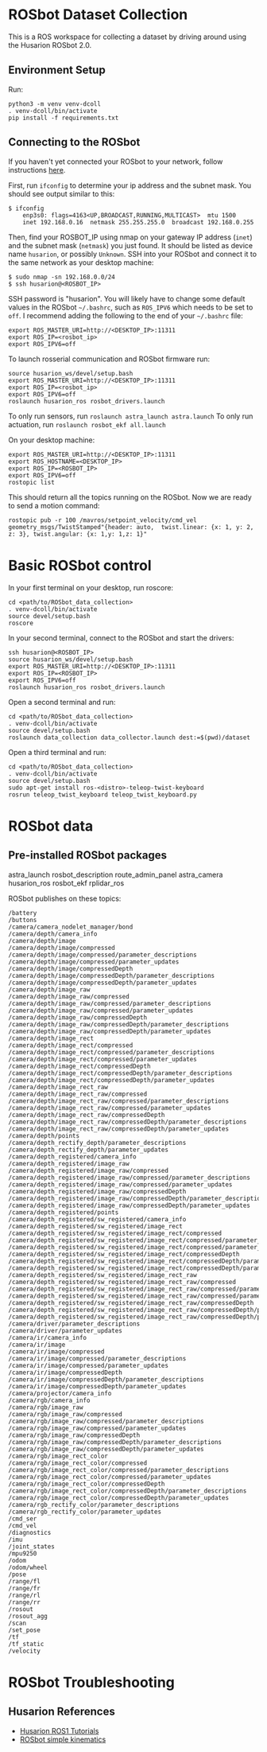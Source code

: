 # ROSbot Dataset Collection

This is a ROS workspace for collecting a dataset by driving around using the Husarion ROSbot 2.0.

## Environment Setup

Run:
```
python3 -m venv venv-dcoll
. venv-dcoll/bin/activate
pip install -f requirements.txt
```



## Connecting to the ROSbot

If you haven't yet connected your ROSbot to your network, follow instructions [here](https://husarion.com/manuals/rosbot/#system-reinstallation).


First, run `ifconfig` to determine your ip address and the subnet mask. You should see output similar to this:
```
$ ifconfig
    enp3s0: flags=4163<UP,BROADCAST,RUNNING,MULTICAST>  mtu 1500
    inet 192.168.0.16  netmask 255.255.255.0  broadcast 192.168.0.255
```

Then, find your ROSBOT_IP using nmap on your gateway IP address (`inet`) and the subnet mask (`netmask`) you just found. It should be listed as device name `husarion`, or possibly `Unknown`.
SSH into your ROSbot and connect it to the same network as your desktop machine:
```
$ sudo nmap -sn 192.168.0.0/24
$ ssh husarion@<ROSBOT_IP>
```
SSH password is "husarion".
You will likely have to change some default values in the ROSbot `~/.bashrc`, such as `ROS_IPV6` which needs to be set to `off`. I recommend adding the following to the end of your `~/.bashrc` file:
```
export ROS_MASTER_URI=http://<DESKTOP_IP>:11311
export ROS_IP=<rosbot_ip>
export ROS_IPV6=off
```

To launch rosserial communication and ROSbot firmware run:
```
source husarion_ws/devel/setup.bash
export ROS_MASTER_URI=http://<DESKTOP_IP>:11311
export ROS_IP=<rosbot_ip>
export ROS_IPV6=off
roslaunch husarion_ros rosbot_drivers.launch
```
To only run sensors, run `roslaunch astra_launch astra.launch`
To only run actuation, run `roslaunch rosbot_ekf all.launch`


On your desktop machine:
```
export ROS_MASTER_URI=http://<DESKTOP_IP>:11311
export ROS_HOSTNAME=<DESKTOP_IP>
export ROS_IP=<ROSBOT_IP>
export ROS_IPV6=off
rostopic list
```

This should return all the topics running on the ROSbot.
Now we are ready to send a motion command:
```
rostopic pub -r 100 /mavros/setpoint_velocity/cmd_vel geometry_msgs/TwistStamped"{header: auto,  twist.linear: {x: 1, y: 2, z: 3}, twist.angular: {x: 1,y: 1,z: 1}"
```

# Basic ROSbot control
In your first terminal on your desktop, run roscore:
```
cd <path/to/ROSbot_data_collection>
. venv-dcoll/bin/activate
source devel/setup.bash
roscore
```

In your second terminal, connect to the ROSbot and start the drivers:
```
ssh husarion@<ROSBOT_IP>
source husarion_ws/devel/setup.bash
export ROS_MASTER_URI=http://<DESKTOP_IP>:11311
export ROS_IP=<ROSBOT_IP>
export ROS_IPV6=off
roslaunch husarion_ros rosbot_drivers.launch
```

Open a second terminal and run:
```
cd <path/to/ROSbot_data_collection>
. venv-dcoll/bin/activate
source devel/setup.bash
roslaunch data_collection data_collector.launch dest:=$(pwd)/dataset

```

Open a third terminal and run:
```
cd <path/to/ROSbot_data_collection>
. venv-dcoll/bin/activate
source devel/setup.bash
sudo apt-get install ros-<distro>-teleop-twist-keyboard
rosrun teleop_twist_keyboard teleop_twist_keyboard.py
```

# ROSbot data

## Pre-installed ROSbot packages

astra_launch    rosbot_description  route_admin_panel
astra_camera    husarion_ros    rosbot_ekf  rplidar_ros


ROSbot publishes on these topics:

```
/battery
/buttons
/camera/camera_nodelet_manager/bond
/camera/depth/camera_info
/camera/depth/image
/camera/depth/image/compressed
/camera/depth/image/compressed/parameter_descriptions
/camera/depth/image/compressed/parameter_updates
/camera/depth/image/compressedDepth
/camera/depth/image/compressedDepth/parameter_descriptions
/camera/depth/image/compressedDepth/parameter_updates
/camera/depth/image_raw
/camera/depth/image_raw/compressed
/camera/depth/image_raw/compressed/parameter_descriptions
/camera/depth/image_raw/compressed/parameter_updates
/camera/depth/image_raw/compressedDepth
/camera/depth/image_raw/compressedDepth/parameter_descriptions
/camera/depth/image_raw/compressedDepth/parameter_updates
/camera/depth/image_rect
/camera/depth/image_rect/compressed
/camera/depth/image_rect/compressed/parameter_descriptions
/camera/depth/image_rect/compressed/parameter_updates
/camera/depth/image_rect/compressedDepth
/camera/depth/image_rect/compressedDepth/parameter_descriptions
/camera/depth/image_rect/compressedDepth/parameter_updates
/camera/depth/image_rect_raw
/camera/depth/image_rect_raw/compressed
/camera/depth/image_rect_raw/compressed/parameter_descriptions
/camera/depth/image_rect_raw/compressed/parameter_updates
/camera/depth/image_rect_raw/compressedDepth
/camera/depth/image_rect_raw/compressedDepth/parameter_descriptions
/camera/depth/image_rect_raw/compressedDepth/parameter_updates
/camera/depth/points
/camera/depth_rectify_depth/parameter_descriptions
/camera/depth_rectify_depth/parameter_updates
/camera/depth_registered/camera_info
/camera/depth_registered/image_raw
/camera/depth_registered/image_raw/compressed
/camera/depth_registered/image_raw/compressed/parameter_descriptions
/camera/depth_registered/image_raw/compressed/parameter_updates
/camera/depth_registered/image_raw/compressedDepth
/camera/depth_registered/image_raw/compressedDepth/parameter_descriptions
/camera/depth_registered/image_raw/compressedDepth/parameter_updates
/camera/depth_registered/points
/camera/depth_registered/sw_registered/camera_info
/camera/depth_registered/sw_registered/image_rect
/camera/depth_registered/sw_registered/image_rect/compressed
/camera/depth_registered/sw_registered/image_rect/compressed/parameter_descriptions
/camera/depth_registered/sw_registered/image_rect/compressed/parameter_updates
/camera/depth_registered/sw_registered/image_rect/compressedDepth
/camera/depth_registered/sw_registered/image_rect/compressedDepth/parameter_descriptions
/camera/depth_registered/sw_registered/image_rect/compressedDepth/parameter_updates
/camera/depth_registered/sw_registered/image_rect_raw
/camera/depth_registered/sw_registered/image_rect_raw/compressed
/camera/depth_registered/sw_registered/image_rect_raw/compressed/parameter_descriptions
/camera/depth_registered/sw_registered/image_rect_raw/compressed/parameter_updates
/camera/depth_registered/sw_registered/image_rect_raw/compressedDepth
/camera/depth_registered/sw_registered/image_rect_raw/compressedDepth/parameter_descriptions
/camera/depth_registered/sw_registered/image_rect_raw/compressedDepth/parameter_updates
/camera/driver/parameter_descriptions
/camera/driver/parameter_updates
/camera/ir/camera_info
/camera/ir/image
/camera/ir/image/compressed
/camera/ir/image/compressed/parameter_descriptions
/camera/ir/image/compressed/parameter_updates
/camera/ir/image/compressedDepth
/camera/ir/image/compressedDepth/parameter_descriptions
/camera/ir/image/compressedDepth/parameter_updates
/camera/projector/camera_info
/camera/rgb/camera_info
/camera/rgb/image_raw
/camera/rgb/image_raw/compressed
/camera/rgb/image_raw/compressed/parameter_descriptions
/camera/rgb/image_raw/compressed/parameter_updates
/camera/rgb/image_raw/compressedDepth
/camera/rgb/image_raw/compressedDepth/parameter_descriptions
/camera/rgb/image_raw/compressedDepth/parameter_updates
/camera/rgb/image_rect_color
/camera/rgb/image_rect_color/compressed
/camera/rgb/image_rect_color/compressed/parameter_descriptions
/camera/rgb/image_rect_color/compressed/parameter_updates
/camera/rgb/image_rect_color/compressedDepth
/camera/rgb/image_rect_color/compressedDepth/parameter_descriptions
/camera/rgb/image_rect_color/compressedDepth/parameter_updates
/camera/rgb_rectify_color/parameter_descriptions
/camera/rgb_rectify_color/parameter_updates
/cmd_ser
/cmd_vel
/diagnostics
/imu
/joint_states
/mpu9250
/odom
/odom/wheel
/pose
/range/fl
/range/fr
/range/rl
/range/rr
/rosout
/rosout_agg
/scan
/set_pose
/tf
/tf_static
/velocity
```

# ROSbot Troubleshooting

## Husarion References

* [Husarion ROS1 Tutorials](https://husarion.com/tutorials/ros-tutorials/1-ros-introduction/)
* [ROSbot simple kinematics](https://husarion.com/tutorials/ros-tutorials/3-simple-kinematics-for-mobile-robot/)
